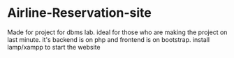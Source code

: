 # Airline-Reservation-site
Made for project for dbms lab. ideal for  those who are making the project on last minute. it's backend is on php and frontend is on bootstrap. install lamp/xampp to start the website

